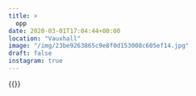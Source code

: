 ```yaml
---
title: >
  opp
date: 2020-03-01T17:04:44+00:00
location: "Vauxhall"
image: "/img/23be9263865c9e8f0d153008c605ef14.jpg"
draft: false
instagram: true
---
```


{{<photo src="/img/23be9263865c9e8f0d153008c605ef14.jpg">}}
